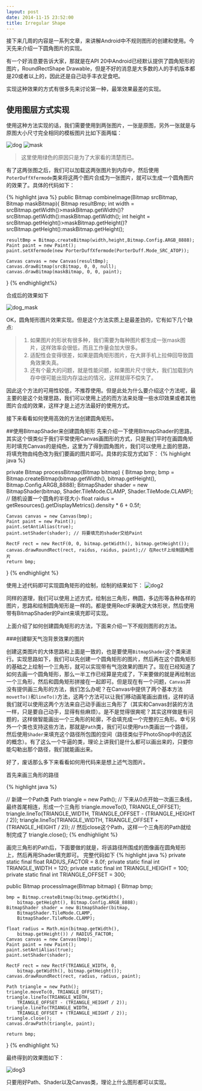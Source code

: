 ```yaml
---
layout: post
date: 2014-11-15 23:52:00
title: Irregular Shape
---
```


接下来几周的内容是一系列文章，来讲解Android中不规则图形的创建和使用。今天先来介绍一下圆角图片的实现。

有一个好消息要告诉大家，那就是在API 20中Android已经默认提供了圆角矩形的图片，RoundRectShape Drawable，但是不好的消息是大多数的人的手机版本都是20或者以上的，因此还是自己动手丰衣足食吧。

实现这种效果的方式有很多先来讨论第一种，最笨效果最差的实现。

## 使用图层方式实现

使用这种方法实现的话，我们需要使用到两张图片，一张是原图，另外一张就是与原图大小尺寸完全相同的模板图片比如下面两幅：

![dog](http://blog.tedyin.me/images/dog.jpg)
![mask](http://blog.tedyin.me/images/mask.png)

> 这里使用绿色的原因只是为了大家看的清楚而已。

有了这两张图之后，我们可以加载这两张图片到内存中，然后使用`PoterDuffXfermode`类来将这两个图片合成为一张图片，就可以生成一个圆角图片的效果了。具体的代码如下：

{% highlight java %}
public Bitmap combineImage(Bitmap srcBitmap, Bitmap maskBitmap){
	Bitmap resultBmp;
	int width = srcBitmap.getWidth()>maskBitmap.getWidth()?srcBitmap.getWidth():maskBitmap.getWidth();
	int height = srcBitmap.getHeight()>maskBitmap.getHeight()?srcBitmap.getHeight():maskBitmap.getHeight();

	resultBmp = Bitmap.createBitmap(width,height,Bitmap.Config.ARGB_8888);
	Paint paint = new Paint();
	paint.setXfermode(new PorterDuffXfermode(PorterDuff.Mode_SRC_ATOP));

	Canvas canvas = new Canvas(resultBmp);
	canvas.drawBitmap(srcBitmap, 0, 0, null);
    canvas.drawBitmap(maskBitmap, 0, 0, paint);

}
{% endhighlight%}

合成后的效果如下

![dog_mask](http://blog.tedyin.me/images/dog_mask.jpg)

OK，圆角矩形图片效果实现。但是这个方法实质上是最差劲的，它有如下几个缺点:

> 1. 如果图片的形状有很多种，我们需要为每种图片都生成一张mask图片，这样效率会很低，而且工作量会加大很多。
> 2. 适配性会变得很差，如果是圆角矩形图片，在大屏手机上拉伸回导致圆角效果失真。
> 3. 还有个最大的问题，就是性能问题，如果图片尺寸很大，我们加载到内存中很可能出现内存溢出的情况，这样就得不偿失了。

因此这个方法的可用性较低，不推荐使用。但是此处为什么要介绍这个方法呢，最主要的是这个处理思路，我们可以使用上述的而方法来处理一些水印效果或者其他图片合成的效果，这样才是上述方法最好的使用方式。


接下来看看如何使用高效的方法创建圆角矩形。


##使用BitmapShader来创建圆角矩形
先来介绍一下使用BitmapShader的思路，其实这个很类似于我们平常使用Canvas画图形的方式，只是我们平时在画圆角矩形时填充Canvas的是纯色，这里为了得到圆角图片，我们可以使用上面的思路，将填充物由纯色改为我们要画的图片即可。具体的实现方式如下：
{% highlight java %}

private Bitmap processBitmap(Bitmap bitmap) {
	Bitmap bmp;
	bmp = Bitmap.createBitmap(bitmap.getWidth(), bitmap.getHeight(), Bitmap.Config.ARGB_8888);
	BitmapShader shader = new BitmapShader(bitmap, Shader.TileMode.CLAMP, Shader.TileMode.CLAMP);
	// 随机设置一个圆角的半径大小
	float raidus = getResources().getDisplayMetrics().density * 6 + 0.5f;

	Canvas canvas = new Canvas(bmp);
	Paint paint = new Paint();
	paint.setAntiAlias(true);
	paint.setShader(shader); // 将要填充的shader交给Paint

	RectF rect = new RectF(0, 0, bitmap.getWidth(), bitmap.getHeight());
	canvas.drawRoundRect(rect, raidus, raidus, paint);// 在RectF上绘制圆角图片
	return bmp;
}
{% endhighlight %}

使用上述代码即可实现圆角矩形的绘制，绘制的结果如下：
![dog2](http://blog.tedyin.me/images/dog2.png)

同样的道理，我们可以使用上述方式，绘制出三角形，椭圆，多边形等各种各样的图片，思路和绘制圆角矩形是一样的。都是使用RectF来确定大体形状，然后使用带有BitmapShader的Paint来填充即可实现。


上面介绍了如何创建圆角矩形的方法，下面来介绍一下不规则图形的方法。

###创建聊天气泡背景效果的图片

创建这类图片的大体思路和上面是一致的，也是要使用`BitmapShader`这个类来进行。实现思路如下，我们可以先创建一个圆角矩形的图片，然后再在这个圆角矩形的基础之上绘制一个三角形，就可以实现带有气泡效果的图片了。现在已经知道了如何去画一个圆角矩形，那么一半工作已经算是完成了，下来要做的就是再绘制出一个三角形，然后和圆角矩形拼接在一起即可。但是现在有一个问题，`Canvas`并没有提供画三角形的方法，我们怎么办呢？在Canvas中提供了两个基本方法`movetTo()`和`lineTo()`方法，这两个方法可以让我们移动画笔画出直线，这样的话我们就可以使用这两个方法来自己动手画出三角形了（其实和Canvas封装的方法一样，只是要自己动手，显得有些麻烦）。是不是觉得很爽呢？其实这样做是有问题的，这样做智能画出一个三角形的轮廓，不会填充成一个完整的三角形。幸亏另外一个类也支持这些方法，那就是`Path`类，我们可以使用`Path`类画出一个路径，然后使用`Shader`来填充这个路径所包围的空间（路径类似于PhotoShop中的选区的概念）。有了这么一个牛逼的类，理论上讲我们是什么都可以画出来的，只要你能勾勒出那个路径，我们就能画出来。

好了，废话那么多下来看看如何用代码来是想上述气泡图片。

首先来画三角形的路径

{% highlight java %}

// 新建一个Path类
Path triangle = new Path();
// 下来从0点开始一次画三条线，最终首尾相连，形成一个三角形
triangle.moveTo(0, TRIANGLE_OFFSET);
triangle.lineTo(TRIANGLE_WIDTH, 
    TRIANGLE_OFFSET - (TRIANGLE_HEIGHT / 2));
triangle.lineTo(TRIANGLE_WIDTH, 
    TRIANGLE_OFFSET + (TRIANGLE_HEIGHT / 2));
// 然后close这个Path，这样一个三角形的Path就绘制完成了
triangle.close();
{% endhighlight %}

画完三角形的Path后，下面要做的就是，将该路径所围成的图像画在圆角矩形上，然后再用Shader填充即可。
完整代码如下
{% highlight java %}
private static final float RADIUS_FACTOR = 8.0f;
private static final int TRIANGLE_WIDTH = 120;
private static final int TRIANGLE_HEIGHT = 100;
private static final int TRIANGLE_OFFSET = 300;

public Bitmap processImage(Bitmap bitmap) {
    Bitmap bmp;

    bmp = Bitmap.createBitmap(bitmap.getWidth(), 
        bitmap.getHeight(), Bitmap.Config.ARGB_8888);
    BitmapShader shader = new BitmapShader(bitmap, 
        BitmapShader.TileMode.CLAMP, 
        BitmapShader.TileMode.CLAMP);

    float radius = Math.min(bitmap.getWidth(), 
        bitmap.getHeight()) / RADIUS_FACTOR;
    Canvas canvas = new Canvas(bmp);
    Paint paint = new Paint();
    paint.setAntiAlias(true);
    paint.setShader(shader);

    RectF rect = new RectF(TRIANGLE_WIDTH, 0, 
        bitmap.getWidth(), bitmap.getHeight());
    canvas.drawRoundRect(rect, radius, radius, paint);

    Path triangle = new Path();
    triangle.moveTo(0, TRIANGLE_OFFSET);
    triangle.lineTo(TRIANGLE_WIDTH, 
        TRIANGLE_OFFSET - (TRIANGLE_HEIGHT / 2));
    triangle.lineTo(TRIANGLE_WIDTH, 
        TRIANGLE_OFFSET + (TRIANGLE_HEIGHT / 2));
    triangle.close();
    canvas.drawPath(triangle, paint);

    return bmp;
}
{% endhighlight %}

最终得到的效果图如下：

![dog3](http://blog.tedyin.me/images/dog3.jpg)

只要用好Path、Shader以及Canvas类，理论上什么图形都可以实现。



